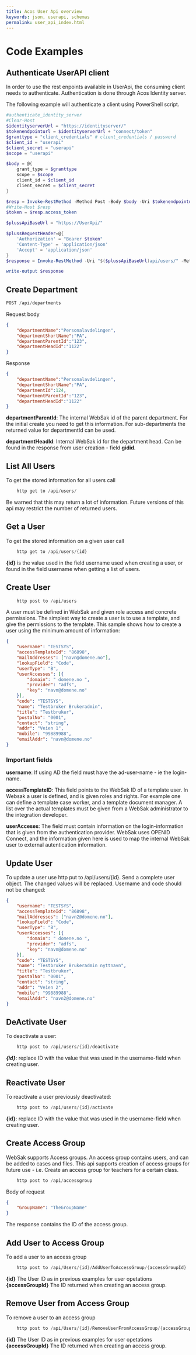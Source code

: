 ```yaml
---
title: Acos User Api overview
keywords: json, userapi, schemas
permalink: user_api_index.html
---
```

# Code Examples

## Authenticate UserAPI client
In order to use the rest enpoints available in UserApi, the consuming client needs to authenticate. Authentication is done through Acos Identity server.

The following example will authenticate a client using PowerShell script. 
```ps1
#authenticate_identity_server
#Clear-Host
$identityserverUrl = "https://identityserver/"
$tokenendpointurl = $identityserverUrl + "connect/token"
$granttype = "client_credentials" # client_credentials / password 
$client_id = "userapi"
$client_secret = "userapi"
$scope = "userapi"

$body = @{
    grant_type = $granttype
    scope = $scope
    client_id = $client_id
    client_secret = $client_secret        
}

$resp = Invoke-RestMethod -Method Post -Body $body -Uri $tokenendpointurl 
#Write-Host $resp
$token = $resp.access_token

$plussApiBaseUrl = "https://UserApi/"

$plussRequestHeader=@{
    'Authorization' = "Bearer $token"
    'Content-Type' = 'application/json'
    'Accept' = 'application/json'
}
$response = Invoke-RestMethod -Uri "$($plussApiBaseUrl)api/users/" -Method GET -Headers $plussRequestHeader

write-output $response
```

## Create Department

```cs
POST /api/departments
```

Request body
```json
{     
    "departmentName":"Personalavdelingen",
    "departmentShortName":"PA",
    "departmentParentId":"123",
    "departmentHeadId":"1122"
}
```
Response
```json
{     
    "departmentName":"Personalavdelingen",
    "departmentShortName":"PA",
    "departmentId":124,
    "departmentParentId":"123",
    "departmentHeadId":"1122"
}
```

**departmentParentId**: The internal WebSak id of the parent department. For the initial create you need to get this information.  For sub-departments the returned value for departmentId can be used. 

**departmentHeadId**: Internal WebSak id for the department head. Can be found in the response from user creation - field **gidid**. 

## List All Users

To get the stored information for all users call 

```cs
    http get to /api/users/
```
Be warned that this may return a lot of information. Future versions of this api may restrict the number of returned users. 


## Get a User

To get the stored information on a given user call 

```cs
    http get to /api/users/{id}
```

**{id}** is the value used in the field username used when creating a user, or found in the field username when getting a list of users. 

## Create User

```cs
    http post to /api/users
```
A user must be defined in WebSak and given role access and concrete permissions. The simplest way to create a user is to use a template, and give the permissions to the template. This sample shows how to create a user using the minimum amount of information: 

```json
{
    "username": "TESTSYS",
    "accessTemplateId": "86898",
    "mailAddresses": ["navn@domene.no"],
    "lookupField": "Code",
    "userType": "B",
    "userAccesses": [{
        "domain": " domene.no ",
        "provider": "adfs",
        "key": "navn@domene.no"
    }],
    "code": "TESTSYS",
    "name": "Testbruker Brukeradmin",
    "title": "Testbruker",
    "postalNo": "0001",
    "contact": "string",
    "addr": "Veien 1",
    "mobile": "99889988",
    "emailAddr": "navn@domene.no"
}

```
### Important fields
**username**: If using AD the field must have the ad-user-name - ie the login-name.  

**accessTemplateID**: This field points to the WebSak ID of a template user. In Websak a user is defined, and is given roles and rights. For example one can define a template case worker, and a template document manager. A list over the actual templates must be given from a WebSak administrator to the integration developer. 

**userAcceses**: The field must contain information on the login-information that is given from the authentication provider. WebSak uses OPENID Connect, and the information given here is used to map the internal WebSak user to external autentication information. 


## Update User
To update a user use http put to /api/users/{id}. Send a complete user object. The changed values will be replaced. Username and code should not be changed: 

```json
{
    "username": "TESTSYS",
    "accessTemplateId": "86898",
    "mailAddresses": ["navn2@domene.no"],
    "lookupField": "Code",
    "userType": "B",
    "userAccesses": [{
        "domain": " domene.no ",
        "provider": "adfs",
        "key": "navn@domene.no"
    }],
    "code": "TESTSYS",
    "name": "Testbruker Brukeradmin nyttnavn",
    "title": "Testbruker",
    "postalNo": "0001",
    "contact": "string",
    "addr": "Veien 2",
    "mobile": "99889988",
    "emailAddr": "navn2@domene.no"
}

```

## DeActivate User
To deactivate a user: 

```cs
    http post to /api/users/{id}/deactivate
```
***{id}***: replace ID with the value that was used in the username-field when creating user. 


##  Reactivate User
To reactivate a user previously deactivated: 

```cs
    http post to /api/users/{id}/activate
```
**{id}**: replace ID with the value that was used in the username-field when creating user. 

## Create Access Group

WebSak supports Access groups. An access group contains users, and can be added to cases and files. This api supports creation of access groups for future use - i.e. Create an access group for teachers for a certain class. 

```cs
    http post to /api/accessgroup 
```
Body of request

```json
{
    "GroupName": "TheGroupName"
}

```
The response contains the ID of the access group.

## Add User to Access Group
To add a user to an access group 

```cs
    http post to /api/Users/{id}/AddUserToAccessGroup/{accessGroupId}
```

**{id}** The User ID as in previous examples for user opetations
**{accessGroupId}** The ID returned when creating an access group. 
 
## Remove User from Access Group
To remove a user to an access group 

```cs
    http post to /api/Users/{id}/RemoveUserFromAccessGroup/{accessGroupId}
```

**{id}** The User ID as in previous examples for user opetations
**{accessGroupId}** The ID returned when creating an access group. 
 
